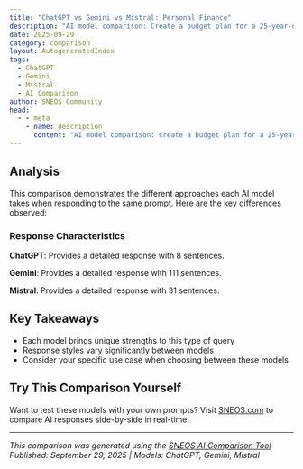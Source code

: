 ```yaml
---
title: "ChatGPT vs Gemini vs Mistral: Personal Finance"
description: "AI model comparison: Create a budget plan for a 25-year-old making $75k who wants to buy a house in 3 years..."
date: 2025-09-29
category: comparison
layout: AutogeneratedIndex
tags:
  - ChatGPT
  - Gemini
  - Mistral
  - AI Comparison
author: SNEOS Community
head:
  - - meta
    - name: description
      content: "AI model comparison: Create a budget plan for a 25-year-old making $75k who wants to buy a house in 3 years..."
---
```


<ChatComparison
  title="ChatGPT vs Gemini vs Mistral: Personal Finance"
  prompt="Create a budget plan for a 25-year-old making $75k who wants to buy a house in 3 years"
  :responses='{
    "ChatGPT": "Certainly! Here\u0027s a detailed budget plan for a 25-year-old earning $75,000 annually, aiming to buy a house in 3 years.\n\n---\n\n### Assumptions:\n- Annual gross income: $75,000\n- Monthly gross income: $6,250\n- Estimated tax rate: 22% (federal \u002B state, varies by location)\n- Monthly net income: approx. $4,875\n- Target: Save for a house down payment in 3 years\n- Typical down payment: 20% of house price\n- Expected house price: Let\u0027s say $300,000 \u2192 down payment: $60,000\n- Time to save: 3 years (~36 months)\n\n---\n\n### Step 1: Determine monthly savings goal for down payment\n\n- Total down payment: $60,000\n- Months to save: 36\n- Monthly savings = $60,000 / 36 = $1,667 per month\n\n---\n\n### Step 2: Estimate essential monthly expenses\n\n| Category               | % of Net Income | Amount ($)      | Notes                        |\n|------------------------|-----------------|-----------------|------------------------------|\n| Rent                   | 30%             | $1,462          | Could vary                     |\n| Utilities \u0026 Internet   | 5%              | $244            | Electricity, water, internet   |\n| Groceries              | 10%             | $488            |                             |\n| Transportation         | 7%              | $341            | Gas/public transit, maintenance|\n| Insurance (health, car)| 8%              | $390            | Health, auto insurance         |\n| Debt Payments          | 5%              | $244            | Student loans, credit cards    |\n| Entertainment \u0026 Dining | 5%              | $244            | Eating out, subscriptions      |\n| Miscellaneous          | 3%              | $146            | Clothing, personal care        |\n\nTotal expenses approx: $3,559\n\n---\n\n### Step 3: Calculate feasible savings\n\n- Monthly net income: $4,875\n- Estimated monthly expenses: $3,559\n- Potential savings: $4,875 - $3,559 = $1,316\n\n---\n\n### Step 4: Adjust savings plan\n\n- Needed savings: $1,667/month\n- Feasible savings: $1,316/month\n\n**Gap:** $351/month\n\n---\n\n### Recommendations to meet goal\n\n1. **Reduce expenses:**\n   - Rent: Can consider a roommate or cheaper place to reduce rent by $300-$500\n   - Entertainment/Dining: Cut back by 50% to save an extra ~$120\n2. **Increase income:**\n   - Side jobs, freelancing, or asking for a raise\n3. **Adjust house price:**\n   - Consider a less expensive home to lower down payment\n4. **Other savings:**\n   - Use bonuses or tax refunds for lump-sum additions to savings\n\n---\n\n### Sample Revised Budget (to meet savings goal)\n\n| Category               | Amount ($)   |\n|------------------------|--------------|\n| Rent                   | $1,200       |\n| Utilities \u0026 Internet   | $240         |\n| Groceries              | $450         |\n| Transportation         | $300         |\n| Insurance (health, car)| $390         |\n| Debt Payments          | $200         |\n| Entertainment \u0026 Dining | $120         |\n| Miscellaneous          | $130         |\n| **Savings for house**  | $1,667       |\n\nTotal expenses \u002B savings = $4,697 \u003C $4,875 (net income), balanced budget\n\n---\n\n### Other Tips:\n- Open a dedicated high-yield savings account for the down payment\n- Automate transfers to savings immediately after salary deposit\n- Monitor monthly expenses via budgeting apps\n- Keep an emergency fund of 3-6 months of living expenses separate from down payment savings\n\n---\n\nIf you want, I can help create a monthly tracker or suggest specific tools/apps for budgeting and saving!",
    "Gemini": "Okay, here\u0027s a sample budget plan for a 25-year-old making $75,000 a year who wants to buy a house in 3 years. This is a general guideline, and you\u0027ll need to adjust it based on your specific circumstances, location, and priorities.  It focuses on aggressive savings while maintaining a reasonable lifestyle.\n\n**Assumptions:**\n\n*   **Income:** $75,000 per year (Gross)\n*   **Timeframe:** 3 years\n*   **Goal:** Save for a down payment and closing costs.\n*   **Tax Rate:** This is a rough estimate.  Your actual tax rate will vary based on deductions, state, and local taxes.  We\u0027ll use 25% combined federal, state, and local. (This is conservative; you might pay less.)\n*   **Rent:** Average based on location\n*   **Lifestyle:**  Moderate spending, but not extreme frugality.  Focus is on prioritizing savings.\n\n**I. Calculate Net Income:**\n\n*   Gross Annual Income: $75,000\n*   Estimated Taxes (25%): $18,750\n*   Net Annual Income: $56,250\n*   Net Monthly Income: $4,687.50\n\n**II. Budget Categories and Allocation:**\n\nHere\u0027s a suggested monthly budget breakdown.  **Crucially, track your spending to see where your money actually goes.**  Apps like Mint, YNAB (You Need a Budget), or Personal Capital can be incredibly helpful.  Adjust these categories based on your needs and what you can realistically cut back on.\n\n| Category             | Amount     | Notes                                                                                                                                                                                                                                                                                                                              |\n| -------------------- | ---------- | ----------------------------------------------------------------------------------------------------------------------------------------------------------------------------------------------------------------------------------------------------------------------------------------------------------------------------------- |\n| **Housing**          |            |                                                                                                                                                                                                                                                                                                                                      |\n| Rent                 | $1,200-$1,600  | This will vary dramatically based on location.  Consider a roommate to reduce costs.  Research average rent prices in your area and adjust accordingly.                                                                                                                                                                                |\n| Renter\u0027s Insurance    | $15        | Essential to protect your belongings.                                                                                                                                                                                                                                                                                                |\n| **Transportation**   |            |                                                                                                                                                                                                                                                                                                                                      |\n| Car Payment (if any) | Varies     | Pay off debt quickly if possible. Aim to buy a reliable used car in cash to avoid debt payments.                                                                                                                                                                                                                                        |\n| Car Insurance         | $100-$200    | Shop around for the best rates.  Factors like age, driving record, and location influence premiums.                                                                                                                                                                                                                                  |\n| Gas/Fuel             | $100-$150    | Conserve fuel by driving less, carpooling, or using public transportation.                                                                                                                                                                                                                                                        |\n| Maintenance/Repairs  | $50        | Set aside money for unexpected repairs.                                                                                                                                                                                                                                                                                             |\n| Public Transportation | Varies     | If applicable, factor in monthly passes or individual fares.                                                                                                                                                                                                                                                                  |\n| **Food**              |            |                                                                                                                                                                                                                                                                                                                                      |\n| Groceries            | $300-$400    | Plan meals, cook at home, and avoid eating out frequently.  Reduce food waste.                                                                                                                                                                                                                                                          |\n| Eating Out           | $100-$200    | Limit eating out to special occasions.                                                                                                                                                                                                                                                                                               |\n| **Utilities**         |            |                                                                                                                                                                                                                                                                                                                                      |\n| Electricity          | $50-$100    | Conserve energy.                                                                                                                                                                                                                                                                                                                          |\n| Gas (if applicable)  | $20-$50     |                                                                                                                                                                                                                                                                                                                                      |\n| Water/Sewer/Trash    | $30-$75     |                                                                                                                                                                                                                                                                                                                                      |\n| Internet             | $50-$80     | Shop for the best deals.                                                                                                                                                                                                                                                                                                             |\n| **Debt Payments**     |            |                                                                                                                                                                                                                                                                                                                                      |\n| Student Loans        | Varies     | Pay more than the minimum if possible to reduce interest and pay off the debt faster. If you have federal student loans, investigate income-driven repayment plans.                                                                                                                                                                       |\n| Credit Card Debt     | Varies     | Prioritize paying off high-interest credit card debt as quickly as possible.  Consider balance transfers to lower interest rates.                                                                                                                                                                                                  |\n| **Personal/Lifestyle**|            |                                                                                                                                                                                                                                                                                                                                      |\n| Phone                | $50-$80     |                                                                                                                                                                                                                                                                                                                                      |\n| Entertainment        | $100-$200    | Movies, concerts, hobbies, etc.  Look for free or low-cost activities.                                                                                                                                                                                                                                                               |\n| Clothing             | $50-$100    |                                                                                                                                                                                                                                                                                                                                      |\n| Personal Care        | $30-$50     |                                                                                                                                                                                                                                                                                                                                      |\n| Gym/Fitness          | $20-$50     |                                                                                                                                                                                                                                                                                                                                      |\n| **Health**            |            |                                                                                                                                                                                                                                                                                                                                      |\n| Health Insurance      | Deducted from Paycheck | Factor in the amount deducted. If you have a high-deductible plan, consider contributing to an HSA (Health Savings Account).                                                                                                                                                                                                                                |\n| Medical Expenses     | $25-$50     | Set aside for co-pays, prescriptions, etc.                                                                                                                                                                                                                                                                                            |\n| **Savings**          |            |                                                                                                                                                                                                                                                                                                                                      |\n| **Down Payment Fund** | **$1,000\u002B**     |  **The most important category!**  Aim to save at least this much *every month*.  Increase this amount whenever possible.  The more you save now, the better your options will be.                                                                                                                                                                            |\n| Emergency Fund       | $100-$200    |  Build a 3-6 month emergency fund in a high-yield savings account *before* aggressively investing.  This provides a safety net for unexpected expenses and prevents you from derailing your savings goals.                                                                                                                      |\n| Retirement Savings    | $468.75\u002B    |  This is 10% of your GROSS income!  Take advantage of any employer matching contributions to your 401(k) or other retirement plan.  Even if you can\u0027t contribute 10% right away, start with something and increase it gradually.  This gets you in the habit and benefits from compound interest.                                          |\n| **Miscellaneous**    | $50-$100    | Unexpected expenses, gifts, subscriptions, etc.  It\u0027s good to have a buffer.                                                                                                                                                                                                                                                             |\n\n**III.  Total Expenses and Savings (Example):**\n\nLet\u0027s use the higher end of the rent range and some average numbers:\n\n*   Rent: $1,600\n*   Renter\u0027s Insurance: $15\n*   Car Payment: $0 (Ideally)\n*   Car Insurance: $150\n*   Gas/Fuel: $125\n*   Maintenance/Repairs: $50\n*   Groceries: $350\n*   Eating Out: $150\n*   Electricity: $75\n*   Gas: $35\n*   Water/Sewer/Trash: $50\n*   Internet: $65\n*   Student Loans: $0 (Assuming not too high)\n*   Credit Card Debt: $0 (Assuming not too high)\n*   Phone: $65\n*   Entertainment: $150\n*   Clothing: $75\n*   Personal Care: $40\n*   Gym/Fitness: $35\n*   Health Insurance: (Deducted pre-tax)\n*   Medical Expenses: $35\n*   Down Payment Fund: $1,000\n*   Emergency Fund: $150\n*   Retirement Savings: $468.75\n*   Miscellaneous: $75\n\n**Total Monthly Expenses: $4,688.75**\n\n**Remaining: - $1.25**\n\n**IV. Key Strategies for Success:**\n\n*   **Track Your Spending Relentlessly:** Use budgeting apps or spreadsheets to understand where your money is going.  Identify areas where you can cut back.\n*   **Automate Savings:** Set up automatic transfers from your checking account to your savings and investment accounts *immediately* after each paycheck.  This \u0022pays yourself first\u0022 and makes saving effortless.\n*   **Reduce Housing Costs:**  Consider a roommate, living in a less expensive neighborhood, or downsizing to save on rent.  This is the biggest lever you can pull.\n*   **Minimize Transportation Costs:**  If possible, use public transportation, bike, or walk.  If you need a car, buy a reliable used car in cash to avoid debt.\n*   **Cook at Home:**  Eating out is a major budget buster. Plan your meals, shop with a list, and cook in bulk.\n*   **Cut Unnecessary Subscriptions:** Review your subscriptions (streaming services, gym memberships, etc.) and cancel anything you don\u0027t use regularly.\n*   **Increase Income:**  Look for opportunities to earn extra money through side hustles, freelancing, or a part-time job.  Even a small increase in income can significantly boost your savings rate.\n*   **Avoid Lifestyle Inflation:**  As you earn more, resist the temptation to increase your spending.  Continue to live frugally and prioritize saving for your down payment.\n*   **Debt Management:** Pay off any high-interest debt (credit cards, personal loans) as quickly as possible.  Consider using the debt snowball or debt avalanche method.\n*   **Down Payment Options:** Research different down payment programs and loan options for first-time homebuyers.  Some programs offer grants or low-interest loans to help with down payments and closing costs.\n*   **Credit Score:** Monitor your credit score and take steps to improve it if necessary.  A good credit score will help you qualify for a lower interest rate on your mortgage.\n\n**V. Down Payment Goal and Timeline:**\n\n*   **Estimate Home Price:** Research the average home price in your desired location. Let\u0027s assume you\u0027re targeting a $300,000 house.\n*   **Down Payment Percentage:** Aim for at least 5-20% down. A 20% down payment avoids PMI (Private Mortgage Insurance).  5% down on $300,000 is $15,000.  20% is $60,000.\n*   **Closing Costs:** Factor in 2-5% of the home price for closing costs (appraisal, inspection, title fees, etc.).  For $300,000, this would be $6,000 - $15,000.\n*   **Total Savings Goal:**  For this example, let\u0027s aim for a 5% down payment PLUS $10,000 for closing costs:  $15,000 \u002B $10,000 = **$25,000**\n\n*   **Savings per Month to Reach Goal in 3 Years (36 months):**  $25,000 / 36 = **$694.44 per month.**  This is *less* than the $1000\u002B in the example budget, meaning if followed, there will be money left over.\n\n**VI.  Important Considerations:**\n\n*   **Location, Location, Location:** Housing costs vary dramatically by location.  Research the housing market in your desired area to get a realistic estimate of home prices.\n*   **Mortgage Pre-Approval:**  Get pre-approved for a mortgage *before* you start seriously looking at houses.  This will give you a clear idea of how much you can afford and make you a more competitive buyer.\n*   **Home Inspection:**  Always get a professional home inspection before buying a house.  This can help you identify any potential problems and avoid costly repairs down the road.\n*   **Property Taxes and Homeowners Insurance:**  Factor in property taxes and homeowners insurance when calculating your monthly housing costs.\n*   **Future Expenses:**  Be prepared for ongoing home maintenance and repair costs.  Set aside money each month for these expenses.\n\n**VII.  Regular Review and Adjustment:**\n\n*   **Monthly Review:**  Review your budget every month to track your progress and make adjustments as needed.\n*   **Annual Review:**  Review your budget annually to account for changes in income, expenses, and goals.\n\nThis plan requires discipline and commitment, but it is achievable with careful planning and consistent execution. Good luck! Remember to adapt this plan to your specific circumstances and consult with a financial advisor for personalized guidance.\n",
    "Mistral": "Creating a budget plan for a 25-year-old making $75,000 annually who wants to buy a house in 3 years involves several steps. Here\u2019s a comprehensive plan to help achieve this goal:\n\n### Step 1: Determine Monthly Income\n- **Annual Income:** $75,000\n- **Monthly Income:** $75,000 / 12 = $6,250\n\n### Step 2: Estimate Monthly Expenses\n1. **Housing:**\n   - Rent: $1,500\n   - Utilities (electricity, water, internet): $200\n   - **Total:** $1,700\n\n2. **Transportation:**\n   - Car payment: $300\n   - Car insurance: $100\n   - Gas: $150\n   - Maintenance: $50\n   - **Total:** $600\n\n3. **Food:**\n   - Groceries: $300\n   - Dining out: $200\n   - **Total:** $500\n\n4. **Health:**\n   - Health insurance: $200\n   - Medical expenses: $50\n   - **Total:** $250\n\n5. **Savings and Investments:**\n   - Emergency fund: $200\n   - Retirement savings (401k/IRA): $500\n   - **Total:** $700\n\n6. **Personal and Discretionary:**\n   - Clothing: $100\n   - Entertainment: $200\n   - Gym/Fitness: $50\n   - Miscellaneous: $100\n   - **Total:** $450\n\n7. **Debt Repayment:**\n   - Student loans: $300\n   - Credit card payments: $100\n   - **Total:** $400\n\n### Step 3: Calculate Total Monthly Expenses\n- **Total Monthly Expenses:** $1,700 (Housing) \u002B $600 (Transportation) \u002B $500 (Food) \u002B $250 (Health) \u002B $700 (Savings) \u002B $450 (Personal) \u002B $400 (Debt) = $4,600\n\n### Step 4: Determine Savings for House Down Payment\n- **Monthly Savings for House:** $6,250 (Monthly Income) - $4,600 (Monthly Expenses) = $1,650\n\n### Step 5: Estimate Down Payment Needed\n- **Average House Price:** $300,000 (This can vary based on location)\n- **Down Payment:** 20% of $300,000 = $60,000\n\n### Step 6: Calculate Savings Over 3 Years\n- **Monthly Savings:** $1,650\n- **Total Savings Over 3 Years:** $1,650 * 12 months * 3 years = $59,400\n\n### Step 7: Adjust Budget if Necessary\nIf the savings goal is not met, consider the following adjustments:\n1. **Reduce Discretionary Spending:** Cut back on dining out, entertainment, and miscellaneous expenses.\n2. **Increase Income:** Look for opportunities to earn extra income through side jobs, freelancing, or a part-time job.\n3. **Re-evaluate Housing Costs:** Consider moving to a cheaper rental or finding a roommate to reduce housing expenses.\n4. **Review Insurance and Debt:** Shop around for better insurance rates and focus on paying off high-interest debt.\n\n### Step 8: Create a Timeline\n1. **Year 1:**\n   - Focus on building an emergency fund (3-6 months of living expenses).\n   - Continue contributing to retirement savings.\n   - Start saving for the house down payment.\n\n2. **Year 2:**\n   - Continue saving for the house down payment.\n   - Review and adjust the budget as needed.\n   - Start researching mortgage options and requirements.\n\n3. **Year 3:**\n   - Finalize the down payment savings.\n   - Begin the house-hunting process.\n   - Prepare for closing costs and other home-buying expenses.\n\n### Step 9: Monitor and Adjust\n- Regularly review the budget and savings progress.\n- Adjust spending and savings as needed to stay on track.\n\n### Sample Budget Summary\n| Category                | Monthly Amount |\n|-------------------------|----------------|\n| Housing                 | $1,700         |\n| Transportation          | $600           |\n| Food                    | $500           |\n| Health                  | $250           |\n| Savings and Investments | $700           |\n| Personal and Discretionary| $450         |\n| Debt Repayment          | $400           |\n| **Total Expenses**      | $4,600         |\n| **Monthly Savings**     | $1,650         |\n\nBy following this budget plan, the individual should be able to save enough for a down payment on a house within 3 years."
  }'
  published-date="16:28"
/>

## Analysis

This comparison demonstrates the different approaches each AI model takes when responding to the same prompt. Here are the key differences observed:

### Response Characteristics

**ChatGPT**: Provides a detailed response with 8 sentences. 

**Gemini**: Provides a detailed response with 111 sentences. 

**Mistral**: Provides a detailed response with 31 sentences. 

## Key Takeaways

- Each model brings unique strengths to this type of query
- Response styles vary significantly between models
- Consider your specific use case when choosing between these models

## Try This Comparison Yourself

Want to test these models with your own prompts? Visit [SNEOS.com](https://sneos.com) to compare AI responses side-by-side in real-time.

---

*This comparison was generated using the [SNEOS AI Comparison Tool](https://sneos.com)*
*Published: September 29, 2025 | Models: ChatGPT, Gemini, Mistral*
